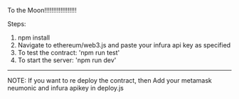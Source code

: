 To the Moon!!!!!!!!!!!!!!!!!!

Steps:

1. npm install
2. Navigate to ethereum/web3.js and paste your infura api key as specified
3. To test the contract: 'npm run test'
4. To start the server: 'npm run dev'

-------------------------------------------------------------------------------------------------------

NOTE: If you want to re deploy the contract, then Add your metamask neumonic and infura apikey in deploy.js

